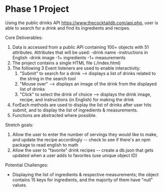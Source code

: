 # Phase 1 Project

Using the public drinks API https://www.thecocktaildb.com/api.php, user is able to search for a drink and find its ingredients and recipes.

Core Deliverables:
1. Data is accessed from a public API containing 100+ objects with 51 attributes.
    Attributes that will be used:
    -drink name
    -instructions in English
    -drink image
    -1+ ingredients
    -1+ measurements
2. The project contains a single HTML file (./index.html)
3. The following 3 Event listeners are used to enable interactivity:
    1. "Submit" to search for a drink --> displays a list of drinks related to the string in the search tool
    2. "Mouse over" --> displays an image of the drink from the displayed list of drinks
    3. "Click" to select the drink of choice --> displays the drink image, recipe, and instructions (in English) for making the drink
4. ForEach methods are used to display the list of drinks after user hits submit, and to display the list of ingredients & measurements.
5. Functions are abstracted where possible.

Stretch goals:
1. Allow the user to enter the number of servings they would like to make, and update the recipe accordingly -- check to see if there's an npm package to read english to math
2. Allow the user to "favorite" drink recipes -- create a db.json that gets updated when a user adds to favorites (use unique object ID)

Potential Challenges: 
- Displaying the list of ingredients & respective measurements; the object contains 15 keys for ingredients, and the majority of them have "null" values.